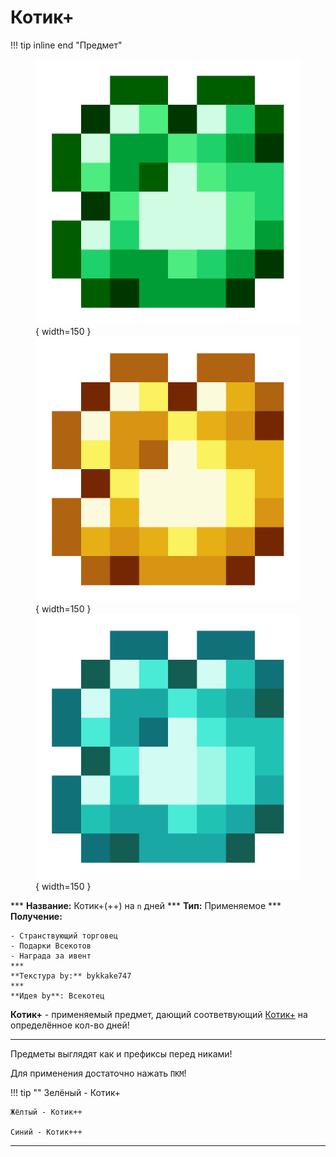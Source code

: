 # Котик+

!!! tip inline end "Предмет"
    <figure markdown="span">
        ![kplus](../../assets/items/usable/kplus.png){ width=150 }
        ![kplus2](../../assets/items/usable/kplusplus.png){ width=150 }
        ![kplus3](../../assets/items/usable/kplusplusplus.png){ width=150 }
    </figure>
    ***
    **Название:** Котик+(++) на `n` дней
    ***
    **Тип:** Применяемое
    ***
    **Получение:**
    
    - Странствующий торговец
    - Подарки Всекотов
    - Награда за ивент
    ***
    **Текстура by:** bykkake747
    ***
    **Идея by**: Всекотец

**Котик+** - применяемый предмет, дающий соответвующий [<span class="neon">Котик+</span>](../../Информация/donate.md) на определённое кол-во дней!

***

Предметы выглядят как и префиксы перед никами!

Для применения достаточно нажать `ПКМ`!

!!! tip ""
    Зелёный - Котик+

    Жёлтый - Котик++

    Синий - Котик+++

***
